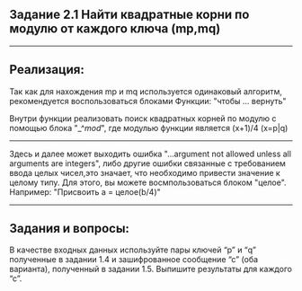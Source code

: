 **Задание 2.1**
Найти квадратные корни по модулю от каждого ключа (mp,mq)
---
---
Реализация:
---
   Так как для нахождения mp и mq используется одинаковый алгоритм, рекомендуется воспользоваться блоками Функции:
"чтобы ... вернуть"

   Внутри функции реализовать поиск квадратных корней по модулю c помощью блока "_^_mod_", где модулью функции 
является (x+1)/4  (x=p|q)

---

Здесь и далее может выходить ошибка "...argument not allowed unless all arguments are integers", 
либо другие ошибки связанные с требованием ввода целых чисел,это значает, что необходимо привести значение к целому типу.
Для этого, вы можете восмпользоваться блоком "целое".
Например: "Присвоить а = целое(b/4)"

---
Задания и вопросы:
---

В качестве входных данных используйте пары ключей “p” и “q” полученные в задании 1.4 и зашифрованное сообщение “с” (оба варианта), полученный в задании 1.5.
Выпишите результаты для каждого “с”.
